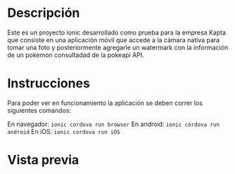 # Descripción

Este es un proyecto ionic desarrollado como prueba para la empresa Kapta que consiste en una aplicación móvil que accede a la cámara nativa para tomar una foto y posteriormente agregarle un watermark con la información de un pokemon consultadad de la pokeapi API.

# Instrucciones

Para poder ver en funcionamiento la aplicación se deben correr los siguientes comandos:

En navegador: `ionic cordova run browser`
En android: `ionic cordova run android`
En iOS: `ionic cordova run iOS`

# Vista previa


